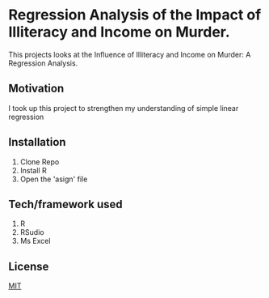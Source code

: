 # Regression Analysis of the Impact of Illiteracy and Income on Murder.

This projects looks at the Influence of Illiteracy and Income on Murder: A Regression Analysis.

## Motivation

I took up this project to strengthen my understanding of simple linear regression

## Installation

1. Clone Repo
2. Install R 
3. Open the 'asign' file


## Tech/framework used

1. R
2. RSudio
3. Ms Excel

## License

[MIT](https://choosealicense.com/licenses/mit/)
